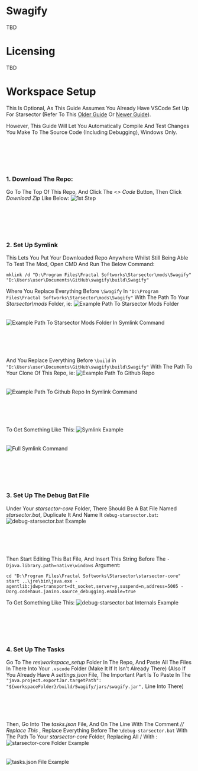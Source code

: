 # Swagify
TBD




# Licensing
TBD




# Workspace Setup
This Is Optional, As This Guide Assumes You Already Have VSCode Set Up For Starsector (Refer To This [Older Guide](https://fractalsoftworks.com/forum/index.php?topic=19532.0) Or [Newer Guide](https://fractalsoftworks.com/forum/index.php?topic=29638.0)).

However, This Guide Will Let You Automatically Compile And Test Changes You Make To The Source Code (Including Debugging), Windows Only.
</br>
</br>
</br>
</br>
</br>
</br>
### 1. Download The Repo:
Go To The Top Of This Repo, And Click The _<> Code_ Button, Then Click _Download Zip_ Like Below:
![1st Step](https://raw.githubusercontent.com/PhonieZ/swagify/main/res/setup_images/1.png)
</br>
</br>
</br>
</br>
</br>
</br>
### 2. Set Up Symlink
This Lets You Put Your Downloaded Repo Anywhere Whilst Still Being Able To Test The Mod, Open CMD And Run The Below Command:

`mklink /d "D:\Program Files\Fractal Softworks\Starsector\mods\Swagify" "D:\Users\user\Documents\GitHub\swagify\build\Swagify"`

Where You Replace Everything Before `\Swagify` In `"D:\Program Files\Fractal Softworks\Starsector\mods\Swagify"` With The Path To Your _Starsector\mods_ Folder, ie:
![Example Path To Starsector Mods Folder](https://raw.githubusercontent.com/PhonieZ/swagify/main/res/setup_images/2-1.png)
</br>
</br>
</br>
![Example Path To Starsector Mods Folder In Symlink Command](https://raw.githubusercontent.com/PhonieZ/swagify/main/res/setup_images/2-2.png)
</br>
</br>
</br>
</br>
</br>
</br>
And You Replace Everything Before `\build` in `"D:\Users\user\Documents\GitHub\swagify\build\Swagify"` With The Path To Your Clone Of This Repo, ie:
![Example Path To Github Repo](https://raw.githubusercontent.com/PhonieZ/swagify/main/res/setup_images/2-3.png)
</br>
</br>
</br>
![Example Path To Github Repo In Symlink Command](https://raw.githubusercontent.com/PhonieZ/swagify/main/res/setup_images/2-4.png)
</br>
</br>
</br>
</br>
</br>
</br>
To Get Something Like This:
![Symlink Example](https://raw.githubusercontent.com/PhonieZ/swagify/main/res/setup_images/2-5.png)
</br>
</br>
</br>
![Full Symlink Command](https://raw.githubusercontent.com/PhonieZ/swagify/main/res/setup_images/2-6.png)
</br>
</br>
</br>
</br>
</br>
</br>
### 3. Set Up The Debug Bat File
Under Your _starsector-core_ Folder, There Should Be A Bat File Named _starsector.bat_, Duplicate It And Name It `debug-starsector.bat`:
![debug-starsector.bat Example](https://raw.githubusercontent.com/PhonieZ/swagify/main/res/setup_images/3-1.png)
</br>
</br>
</br>
</br>
</br>
</br>
Then Start Editing This Bat File, And Insert This String Before The `-Djava.library.path=native\windows` Argument:
```
cd "D:\Program Files\Fractal Softworks\Starsector\starsector-core"
start ..\jre\bin\java.exe -agentlib:jdwp=transport=dt_socket,server=y,suspend=n,address=5005 -Dorg.codehaus.janino.source_debugging.enable=true
```
To Get Something Like This:
![debug-starsector.bat Internals Example](https://raw.githubusercontent.com/PhonieZ/swagify/main/res/setup_images/3-2.png)
</br>
</br>
</br>
</br>
</br>
</br>
### 4. Set Up The Tasks
Go To The _res\workspace_setup_ Folder In The Repo, And Paste All The Files In There Into Your `.vscode` Folder (Make It If It Isn't Already There)
(Also If You Already Have A _settings.json_ File, The Important Part Is To Paste In The `"java.project.exportJar.targetPath": "${workspaceFolder}/build/Swagify/jars/swagify.jar",` Line Into There)
</br>
</br>
</br>
</br>
</br>
</br>
Then, Go Into The _tasks.json_ File, And On The Line With The Comment _// Replace This_ , Replace Everything Before The `\debug-starsector.bat` With The Path To Your _starsector-core_ Folder, Replacing All / With \:
![starsector-core Folder Example](https://raw.githubusercontent.com/PhonieZ/swagify/main/res/setup_images/4-1.png)
</br>
</br>
</br>
![tasks.json File Example](https://raw.githubusercontent.com/PhonieZ/swagify/main/res/setup_images/4-2.png)
